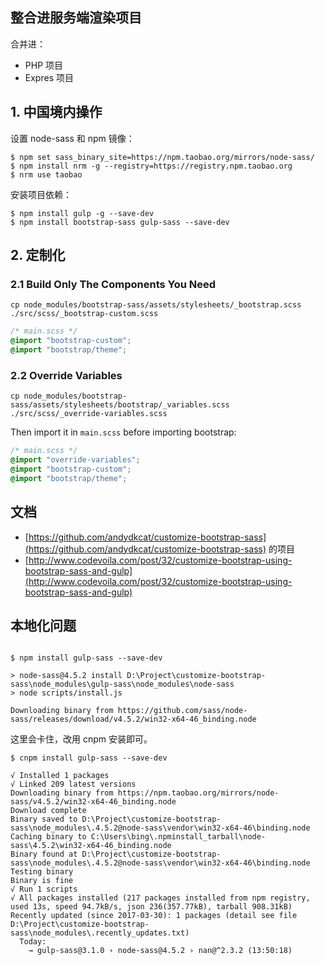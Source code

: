 ## 整合进服务端渲染项目

合并进：

- PHP 项目
- Expres 项目

## 1. 中国境内操作

设置 node-sass 和 npm 镜像：

```shell
$ npm set sass_binary_site=https://npm.taobao.org/mirrors/node-sass/
$ npm install nrm -g --registry=https://registry.npm.taobao.org
$ nrm use taobao
```

安装项目依赖：

```shell
$ npm install gulp -g --save-dev
$ npm install bootstrap-sass gulp-sass --save-dev
```

## 2. 定制化

### 2.1 Build Only The Components You Need

```shell
cp node_modules/bootstrap-sass/assets/stylesheets/_bootstrap.scss ./src/scss/_bootstrap-custom.scss
```

```css
/* main.scss */
@import "bootstrap-custom";
@import "bootstrap/theme";
```

### 2.2 Override Variables

```shell
cp node_modules/bootstrap-sass/assets/stylesheets/bootstrap/_variables.scss ./src/scss/_override-variables.scss
```

Then import it in `main.scss` before importing bootstrap:

```css
/* main.scss */
@import "override-variables";
@import "bootstrap-custom";
@import "bootstrap/theme";
```

## 文档

- [https://github.com/andydkcat/customize-bootstrap-sass](https://github.com/andydkcat/customize-bootstrap-sass)  的项目
- [http://www.codevoila.com/post/32/customize-bootstrap-using-bootstrap-sass-and-gulp](http://www.codevoila.com/post/32/customize-bootstrap-using-bootstrap-sass-and-gulp)

## 本地化问题

```shell

$ npm install gulp-sass --save-dev

> node-sass@4.5.2 install D:\Project\customize-bootstrap-sass\node_modules\gulp-sass\node_modules\node-sass
> node scripts/install.js

Downloading binary from https://github.com/sass/node-sass/releases/download/v4.5.2/win32-x64-46_binding.node

```

这里会卡住，改用 cnpm 安装即可。

```shell
$ cnpm install gulp-sass --save-dev

√ Installed 1 packages
√ Linked 209 latest versions
Downloading binary from https://npm.taobao.org/mirrors/node-sass/v4.5.2/win32-x64-46_binding.node
Download complete
Binary saved to D:\Project\customize-bootstrap-sass\node_modules\.4.5.2@node-sass\vendor\win32-x64-46\binding.node
Caching binary to C:\Users\bing\.npminstall_tarball\node-sass\4.5.2\win32-x64-46_binding.node
Binary found at D:\Project\customize-bootstrap-sass\node_modules\.4.5.2@node-sass\vendor\win32-x64-46\binding.node
Testing binary
Binary is fine
√ Run 1 scripts
√ All packages installed (217 packages installed from npm registry, used 13s, speed 94.7kB/s, json 236(357.77kB), tarball 908.31kB)
Recently updated (since 2017-03-30): 1 packages (detail see file D:\Project\customize-bootstrap-sass\node_modules\.recently_updates.txt)
  Today:
    → gulp-sass@3.1.0 › node-sass@4.5.2 › nan@^2.3.2 (13:50:18)
```